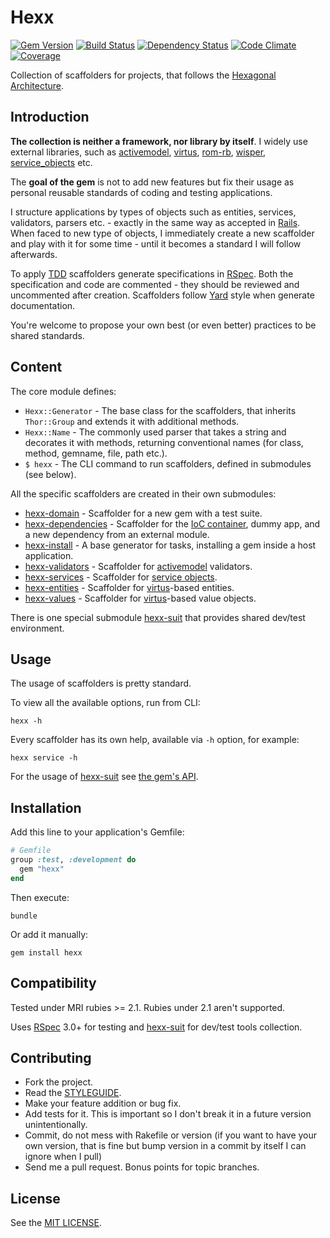 # Hexx

[![Gem Version](https://img.shields.io/gem/v/hexx.svg?style=flat)][gem]
[![Build Status](https://img.shields.io/travis/nepalez/hexx/master.svg?style=flat)][travis]
[![Dependency Status](https://img.shields.io/gemnasium/nepalez/hexx.svg?style=flat)][gemnasium]
[![Code Climate](https://img.shields.io/codeclimate/github/nepalez/hexx.svg?style=flat)][codeclimate]
[![Coverage](https://img.shields.io/coveralls/nepalez/hexx.svg?style=flat)][coveralls]

[codeclimate]: https://codeclimate.com/github/nepalez/hexx
[coveralls]: https://coveralls.io/r/nepalez/hexx
[gem]: https://rubygems.org/gems/hexx
[gemnasium]: https://gemnasium.com/nepalez/hexx
[travis]: https://travis-ci.org/nepalez/hexx

Collection of scaffolders for projects, that follows the [Hexagonal Architecture].

[Hexagonal Architecture]: http://alistair.cockburn.us/Hexagonal+architecture

## Introduction

**The collection is neither a framework, nor library by itself**. I widely use external libraries, such as [activemodel], [virtus], [rom-rb], [wisper], [service_objects] etc.

The **goal of the gem** is not to add new features but fix their usage as personal reusable standards of coding and testing applications.

I structure applications by types of objects such as entities, services, validators, parsers etc. - exactly in the same way as accepted in [Rails]. When faced to new type of objects, I immediately create a new scaffolder and play with it for some time - until it becomes a standard I will follow afterwards.

To apply [TDD] scaffolders generate specifications in [RSpec]. Both the specification and code are commented - they should be reviewed and uncommented after creation. Scaffolders follow [Yard] style when generate documentation.

You're welcome to propose your own best (or even better) practices to be shared standards.

[IoC container]: http://www.martinfowler.com/articles/injection.html#FormsOfDependencyInjection
[RSpec]: http://rspec.info
[Rails]: http://rubyonrails.org
[TDD]: https://en.wikipedia.org/wiki/Test-driven_development
[Yard]: http://yardoc.org
[activemodel]: https://rubygems.org/gems/activemodel
[rom-rb]: http://rom-rb.org
[service_objects]: https://github.com/nepalez/service_objects
[virtus]: https://github.com/solnic/virtus
[wisper]: https://github.com/krisleech/wisper

## Content

The core module defines:

* `Hexx::Generator` - The base class for the scaffolders, that inherits `Thor::Group` and extends it with additional methods.
* `Hexx::Name` - The commonly used parser that takes a string and decorates it with methods, returning conventional names (for class, method, gemname, file, path etc.).
* `$ hexx` - The CLI command to run scaffolders, defined in submodules (see below).

All the specific scaffolders are created in their own submodules:

* [hexx-domain] - Scaffolder for a new gem with a test suite.
* [hexx-dependencies] - Scaffolder for the [IoC container], dummy app, and a new dependency from an external module.
* [hexx-install] - A base generator for tasks, installing a gem inside a host application.
* [hexx-validators] - Scaffolder for [activemodel] validators.
* [hexx-services] - Scaffolder for [service objects][service_objects].
* [hexx-entities] - Scaffolder for [virtus]-based entities.
* [hexx-values] - Scaffolder for [virtus]-based value objects.

There is one special submodule [hexx-suit] that provides shared dev/test environment.

[hexx-dependencies]: https://github.com/nepalez/hexx-dependencies
[hexx-domain]: https://github.com/nepalez/hexx-domain
[hexx-entities]: https://github.com/nepalez/hexx-entities
[hexx-install]: https://github.com/nepalez/hexx-install
[hexx-services]: https://github.com/nepalez/hexx-services
[hexx-suit]: https://github.com/nepalez/hexx-suit
[hexx-validators]: https://github.com/nepalez/hexx-validators
[hexx-values]: https://github.com/nepalez/hexx-values

## Usage

The usage of scaffolders is pretty standard.

To view all the available options, run from CLI:

```
hexx -h
```

Every scaffolder has its own help, available via `-h` option, for example:

```
hexx service -h
```

For the usage of [hexx-suit] see [the gem's API][hexx-suit API].

[hexx-suit API]: http://www.rubydoc.info/github/nepalez/hexx-suit

## Installation

Add this line to your application's Gemfile:

```ruby
# Gemfile
group :test, :development do
  gem "hexx"
end
```

Then execute:

```
bundle
```

Or add it manually:

```
gem install hexx
```

## Compatibility

Tested under MRI rubies >= 2.1. Rubies under 2.1 aren't supported.

Uses [RSpec] 3.0+ for testing and [hexx-suit] for dev/test tools collection.

## Contributing

* Fork the project.
* Read the [STYLEGUIDE](config/metrics/STYLEGUIDE).
* Make your feature addition or bug fix.
* Add tests for it. This is important so I don't break it in a
  future version unintentionally.
* Commit, do not mess with Rakefile or version
  (if you want to have your own version, that is fine but bump version
  in a commit by itself I can ignore when I pull)
* Send me a pull request. Bonus points for topic branches.

## License

See the [MIT LICENSE](LICENSE).
